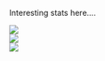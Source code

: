 Interesting stats here....

![](https://github-readme-stats.vercel.app/api?username=agedfinewine&theme=ayu-mirage&hide_border=false&include_all_commits=false&count_private=false)</br>
![](https://nirzak-streak-stats.vercel.app/?user=agedfinewine&theme=ayu-mirage&hide_border=false)</br>
![](https://github-readme-stats.vercel.app/api/top-langs/?username=agedfinewine&theme=ayu-mirage&hide_border=false&include_all_commits=false&count_private=false&layout=compact)
<!-- Proudly created with GPRM ( https://gprm.itsvg.in ) -->
